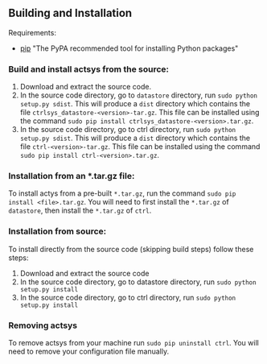 ## Building and Installation

Requirements:

- [pip](https://pip.pypa.io/en/stable/) "The PyPA recommended tool for installing Python packages"

### Build and install actsys from the source:

1. Download and extract the source code.
2. In the source code directory, go to `datastore` directory, run `sudo python setup.py sdist`. This will produce a `dist` directory which contains the file `ctrlsys_datastore-<version>-tar.gz`. This file can be installed using the command `sudo pip install ctrlsys_datastore-<version>.tar.gz`.
3. In the source code directory, go to ctrl directory, run `sudo python setup.py sdist`. This will produce a `dist` directory which contains the file `ctrl-<version>-tar.gz`. This file can be installed using the command `sudo pip install ctrl-<version>.tar.gz`.

### Installation from an *.tar.gz file:

To install actys from a pre-built `*.tar.gz`, run the command `sudo pip install <file>.tar.gz`. You will need to first install the `*.tar.gz` of `datastore`, then install the `*.tar.gz` of `ctrl`.

### Installation from source:

To install directly from the source code (skipping build steps) follow these steps:

1. Download and extract the source code
2. In the source code directory, go to datastore directory, run `sudo python setup.py install`
3. In the source code directory, go to ctrl directory, run `sudo python setup.py install`

### Removing actsys

To remove actsys from your machine run `sudo pip uninstall ctrl`. You will need to remove your configuration file manually.
